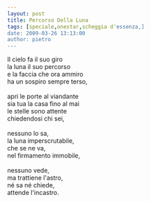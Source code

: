 ```yaml
---
layout: post
title: Percorso Della Luna
tags: [speciale,onestar,scheggia d'essenza,]
date: 2009-03-26 13:13:00
author: pietro
---
```

Il cielo fa il suo giro<br/>la luna il suo percorso<br/>e la faccia che ora ammiro<br/>ha un sospiro sempre terso,<br/><br/>apri le porte al viandante<br/>sia tua la casa fino al mai<br/>le stelle sono attente<br/>chiedendosi chi sei,<br/><br/>nessuno lo sa,<br/>la luna imperscrutabile,<br/>che se ne va,<br/>nel firmamento immobile,<br/><br/>nessuno vede,<br/>ma trattiene l'astro,<br/>né sa né chiede,<br/>attende l'incastro.
